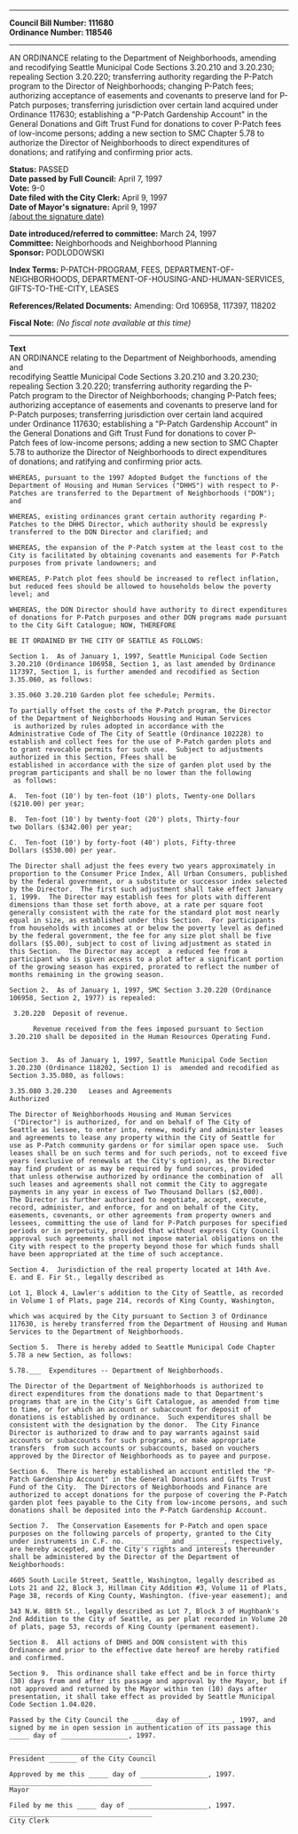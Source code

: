 * * * * *  
  
**Council Bill Number: [](#h0)[](#h2)111680**   
**Ordinance Number: 118546**  
  
* * * * *  
  
AN ORDINANCE relating to the Department of Neighborhoods, amending and recodifying Seattle Municipal Code Sections 3.20.210 and 3.20.230; repealing Section 3.20.220; transferring authority regarding the P-Patch program to the Director of Neighborhoods; changing P-Patch fees; authorizing acceptance of easements and covenants to preserve land for P-Patch purposes; transferring jurisdiction over certain land acquired under Ordinance 117630; establishing a "P-Patch Gardenship Account" in the General Donations and Gift Trust Fund for donations to cover P-Patch fees of low-income persons; adding a new section to SMC Chapter 5.78 to authorize the Director of Neighborhoods to direct expenditures of donations; and ratifying and confirming prior acts.  
  
**Status:** PASSED   
**Date passed by Full Council:** April 7, 1997   
**Vote:** 9-0   
**Date filed with the City Clerk:** April 9, 1997   
**Date of Mayor's signature:** April 9, 1997   
[(about the signature date)](/~public/approvaldate.htm)   
  
  
**Date introduced/referred to committee:** March 24, 1997   
**Committee:** Neighborhoods and Neighborhood Planning   
**Sponsor:** PODLODOWSKI   
  
**Index Terms:** P-PATCH-PROGRAM, FEES, DEPARTMENT-OF-NEIGHBORHOODS, DEPARTMENT-OF-HOUSING-AND-HUMAN-SERVICES, GIFTS-TO-THE-CITY, LEASES  
  
**References/Related Documents:** Amending: Ord 106958, 117397, 118202  
  
**Fiscal Note:** *(No fiscal note available at this time)*  
  
* * * * *  
  
**Text**  
    AN ORDINANCE relating to the Department of Neighborhoods, amending and  
    recodifying Seattle Municipal Code Sections 3.20.210 and 3.20.230;  
    repealing Section 3.20.220; transferring authority regarding the P-  
    Patch program to the Director of Neighborhoods; changing P-Patch fees;  
    authorizing acceptance of easements and covenants to preserve land for  
    P-Patch purposes; transferring jurisdiction over certain land acquired  
    under Ordinance 117630; establishing a "P-Patch Gardenship Account" in  
    the General Donations and Gift Trust Fund for donations to cover P-  
    Patch fees of low-income persons; adding a new section to SMC Chapter  
    5.78 to authorize the Director of Neighborhoods to direct expenditures  
    of donations; and ratifying and confirming prior acts.  
  
    WHEREAS, pursuant to the 1997 Adopted Budget the functions of the  
    Department of Housing and Human Services ("DHHS") with respect to P-  
    Patches are transferred to the Department of Neighborhoods ("DON");  
    and  
  
    WHEREAS, existing ordinances grant certain authority regarding P-  
    Patches to the DHHS Director, which authority should be expressly  
    transferred to the DON Director and clarified; and  
  
    WHEREAS, the expansion of the P-Patch system at the least cost to the  
    City is facilitated by obtaining covenants and easements for P-Patch  
    purposes from private landowners; and  
  
    WHEREAS, P-Patch plot fees should be increased to reflect inflation,  
    but reduced fees should be allowed to households below the poverty  
    level; and  
  
    WHEREAS, the DON Director should have authority to direct expenditures  
    of donations for P-Patch purposes and other DON programs made pursuant  
    to the City Gift Catalogue; NOW, THEREFORE  
  
    BE IT ORDAINED BY THE CITY OF SEATTLE AS FOLLOWS:  
  
    Section 1.  As of January 1, 1997, Seattle Municipal Code Section  
    3.20.210 (Ordinance 106958, Section 1, as last amended by Ordinance  
    117397, Section 1, is further amended and recodified as Section  
    3.35.060, as follows:  
  
    3.35.060 3.20.210 Garden plot fee schedule; Permits.  
  
    To partially offset the costs of the P-Patch program, the Director  
    of the Department of Neighborhoods Housing and Human Services  
     is authorized by rules adopted in accordance with the  
    Administrative Code of The City of Seattle (Ordinance 102228) to  
    establish and collect fees for the use of P-Patch garden plots and  
    to grant revocable permits for such use.  Subject to adjustments  
    authorized in this Section, Ffees shall be  
    established in accordance with the size of garden plot used by the  
    program participants and shall be no lower than the following  
     as follows:  
  
    A.  Ten-foot (10') by ten-foot (10') plots, Twenty-one Dollars  
    ($210.00) per year;  
  
    B.  Ten-foot (10') by twenty-foot (20') plots, Thirty-four  
    two Dollars ($342.00) per year;  
  
    C.  Ten-foot (10') by forty-foot (40') plots, Fifty-three  
    Dollars ($530.00) per year.  
  
    The Director shall adjust the fees every two years approximately in  
    proportion to the Consumer Price Index, All Urban Consumers, published  
    by the federal government, or a substitute or successor index selected  
    by the Director.  The first such adjustment shall take effect January  
    1, 1999.  The Director may establish fees for plots with different  
    dimensions than those set forth above, at a rate per square foot  
    generally consistent with the rate for the standard plot most nearly  
    equal in size, as established under this Section.  For participants  
    from households with incomes at or below the poverty level as defined  
    by the federal government, the fee for any size plot shall be five  
    dollars ($5.00), subject to cost of living adjustment as stated in  
    this Section.  The Director may accept  a reduced fee from a  
    participant who is given access to a plot after a significant portion  
    of the growing season has expired, prorated to reflect the number of  
    months remaining in the growing season.   
  
    Section 2.  As of January 1, 1997, SMC Section 3.20.220 (Ordinance  
    106958, Section 2, 1977) is repealed:  
  
     3.20.220  Deposit of revenue.  
  
          Revenue received from the fees imposed pursuant to Section  
    3.20.210 shall be deposited in the Human Resources Operating Fund.  
  
  
    Section 3.  As of January 1, 1997, Seattle Municipal Code Section  
    3.20.230 (Ordinance 118202, Section 1) is  amended and recodified as  
    Section 3.35.080, as follows:  
  
    3.35.080 3.20.230   Leases and Agreements  
    Authorized  
  
    The Director of Neighborhoods Housing and Human Services  
     ("Director") is authorized, for and on behalf of The City of  
    Seattle as lessee, to enter into, renew, modify and administer leases  
    and agreements to lease any property within the City of Seattle for  
    use as P-Patch community gardens or for similar open space use.  Such  
    leases shall be on such terms and for such periods, not to exceed five  
    years (exclusive of renewals at the City's option), as the Director  
    may find prudent or as may be required by fund sources, provided  
    that unless otherwise authorized by ordinance the combination of  all  
    such leases and agreements shall not commit the City to aggregate  
    payments in any year in excess of Two Thousand Dollars ($2,000).    
    The Director is further authorized to negotiate, accept, execute,  
    record, administer, and enforce, for and on behalf of the City,  
    easements, covenants, or other agreements from property owners and  
    lessees, committing the use of land for P-Patch purposes for specified  
    periods or in perpetuity, provided that without express City Council  
    approval such agreements shall not impose material obligations on the  
    City with respect to the property beyond those for which funds shall  
    have been appropriated at the time of such acceptance.  
  
    Section 4.  Jurisdiction of the real property located at 14th Ave.  
    E. and E. Fir St., legally described as  
  
    Lot 1, Block 4, Lawler's addition to the City of Seattle, as recorded  
    in Volume 1 of Plats, page 214, records of King County, Washington,  
  
    which was acquired by the City pursuant to Section 3 of Ordinance  
    117630, is hereby transferred from the Department of Housing and Human  
    Services to the Department of Neighborhoods.  
  
    Section 5.  There is hereby added to Seattle Municipal Code Chapter  
    5.78 a new Section, as follows:  
  
    5.78.___  Expenditures -- Department of Neighborhoods.  
  
    The Director of the Department of Neighborhoods is authorized to  
    direct expenditures from the donations made to that Department's  
    programs that are in the City's Gift Catalogue, as amended from time  
    to time, or for which an account or subaccount for deposit of  
    donations is established by ordinance.  Such expenditures shall be  
    consistent with the designation by the donor.  The City Finance  
    Director is authorized to draw and to pay warrants against said  
    accounts or subaccounts for such programs, or make appropriate  
    transfers  from such accounts or subaccounts, based on vouchers  
    approved by the Director of Neighborhoods as to payee and purpose.  
  
    Section 6.  There is hereby established an account entitled the "P-  
    Patch Gardenship Account" in the General Donations and Gifts Trust  
    Fund of the City.  The Directors of Neighborhoods and Finance are  
    authorized to accept donations for the purpose of covering the P-Patch  
    garden plot fees payable to the City from low-income persons, and such  
    donations shall be deposited into the P-Patch Gardenship Account.  
  
    Section 7.  The Conservation Easements for P-Patch and open space  
    purposes on the following parcels of property, granted to the City  
    under instruments in C.F. no. __________ and _________, respectively,  
    are hereby accepted, and the City's rights and interests thereunder  
    shall be administered by the Director of the Department of  
    Neighborhoods:  
  
    4605 South Lucile Street, Seattle, Washington, legally described as  
    Lots 21 and 22, Block 3, Hillman City Addition #3, Volume 11 of Plats,  
    Page 38, records of King County, Washington. (five-year easement); and  
  
    343 N.W. 88th St., legally described as Lot 7, Block 3 of Hughbank's  
    2nd Addition to the City of Seattle, as per plat recorded in Volume 20  
    of plats, page 53, records of King County (permanent easement).  
  
    Section 8.  All actions of DHHS and DON consistent with this  
    Ordinance and prior to the effective date hereof are hereby ratified  
    and confirmed.  
  
    Section 9.  This ordinance shall take effect and be in force thirty  
    (30) days from and after its passage and approval by the Mayor, but if  
    not approved and returned by the Mayor within ten (10) days after  
    presentation, it shall take effect as provided by Seattle Municipal  
    Code Section 1.04.020.  
  
    Passed by the City Council the _____ day of ____________, 1997, and  
    signed by me in open session in authentication of its passage this  
    _____ day of _________________, 1997.  
  
    ____________________________________  
    President _______ of the City Council  
  
    Approved by me this _____ day of _________________, 1997.  
    ____________________________________  
    Mayor  
  
    Filed by me this _____ day of ____________________, 1997.  
    ____________________________________  
    City Clerk  
